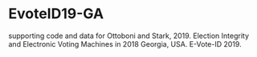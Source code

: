 # EvoteID19-GA
supporting code and data for Ottoboni and Stark, 2019. Election Integrity and Electronic Voting Machines in 2018 Georgia, USA. E-Vote-ID 2019.
